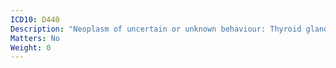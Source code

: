 ```yaml
---
ICD10: D440
Description: "Neoplasm of uncertain or unknown behaviour: Thyroid gland"
Matters: No
Weight: 0
---
```


